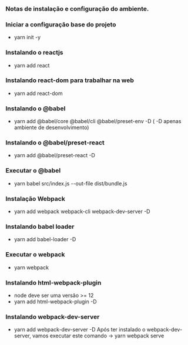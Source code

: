 ### Notas de instalação e configuração do ambiente. ### 

### Iniciar a configuração base do projeto
 - yarn init -y 
### Instalando o reactjs
 - yarn add react
### Instalando react-dom para trabalhar na web
 - yarn add react-dom
### Instalando o @babel
 - yarn add @babel/core @babel/cli @babel/preset-env -D ( -D apenas ambiente de desenvolvimento)
 ### Instalando o @babel/preset-react
 - yarn add @babel/preset-react -D
 ### Executar o @babel
 - yarn babel src/index.js --out-file dist/bundle.js
 ### Instalação Webpack 
 - yarn add webpack webpack-cli webpack-dev-server -D 
 ### Instalando babel loader
 - yarn add babel-loader -D
 ### Executar o webpack
 - yarn webpack
 ### Instalando html-webpack-plugin 
 - node deve ser uma versão >= 12
 - yarn add html-webpack-plugin -D
 ### Instalando webpack-dev-server
 - yarn add webpack-dev-server -D
 Após ter instalado o webpack-dev-server, vamos 
 executar este comando -> yarn webpack serve